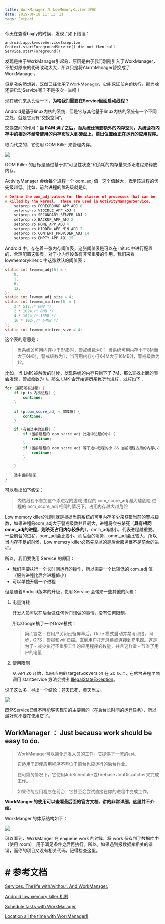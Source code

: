 ```yaml
---
title: WorkManager 与 LowMemoryKiller 理解
date: 2019-08-18 11：11：11
tags: Jetpack
---
```




今天在查看bugly的时候，发现了如下错误：

```
android.app.RemoteServiceException
Context.startForegroundService() did not then call Service.startForeground()
```

发现是由于WorkManager引起的，原因是由于我们刚刚引入了WorkManager，不想对原来的代码改动太大，所以只是将AlarmManager替换成了WorkManager。

但是我突然想到，既然已经使用了WorkManager，它能保证任务的执行，那为啥还要启动Service呢？不是多次一举吗！

现在我们来从头理一下，**为啥我们需要在Service里面启动线程？**

Android是基于linux内核的系统，但是它与其他基于linux内核的系统有一个不同之处，就是它没有“交换空间”。

交换空间的作用：**当 RAM 满了之后，而系统还需要额外的内存空间，系统会将内存中的相对不经常使用的内存页放入到硬盘上，腾出位置给正在运行的应用程序。**

取而代之的，它使用 OOM Killer 来管理内存。

![](https://github.com/aprz512/pic4aprz512/blob/master/Blog/Android-JetPack/WorkManager/1_92pIQu01ijeZ08BulvDm3Q.png?raw=true)

OOM Killer 的目标是通过基于其“可见性状态”和消耗的内存量来杀死进程来释放内存。

ActivityManager 会给每个进程一个 oom_adj 值，这个值越大，表示该进程的优先级越低。比如，前台进程的优先级就是0。

```c++
# Define the oom_adj values for the classes of processes that can be
# killed by the kernel.  These are used in ActivityManagerService.
    setprop ro.FOREGROUND_APP_ADJ 0
    setprop ro.VISIBLE_APP_ADJ 1
    setprop ro.SECONDARY_SERVER_ADJ 2
    setprop ro.BACKUP_APP_ADJ 2
    setprop ro.HOME_APP_ADJ 4
    setprop ro.HIDDEN_APP_MIN_ADJ 7
    setprop ro.CONTENT_PROVIDER_ADJ 14
    setprop ro.EMPTY_APP_ADJ 15
```

Android 中，存在着一张内存阈值表，这张阈值表是可以在 init.rc 中进行配置的，合理配置这张表，对于小内存设备有非常重要的作用。我们来看 lowmemorykiller.c 中这张默认的阈值表：

```java
static int lowmem_adj[6] = {
    0,
    1,
    6,
    12,
};
static int lowmem_adj_size = 4;
static int lowmem_minfree[6] = {
    3 * 512,/* 6MB */
    2 * 1024,/* 8MB */
    4 * 1024,/* 16MB */
    16 * 1024,/* 64MB */
};
static int lowmem_minfree_size = 4;

```

这个表的意思是：

> 当系统的可用内存小于6MB时，警戒级数为0；
> 当系统可用内存小于8M而大于6M时，警戒级数为1；
> 当可用内存小于64M大于16MB时，警戒级数为12。

比如，当 LMK 被触发的时候，发现系统的内存只剩下了 7M，那么查找上面的表会发现，警戒级数为 1。那么 LMK 会开始遍历系统所有进程，过程如下：

```java
for (遍历所有进程) {
	if (p is 内核进程) {
		continue;
	}
	
	if (p.oom_score_adj < 警戒值) {
		continue;
	}

	if (有被选中的进程) {
		if (当前进程的 oom_score_adj 比选中进程的小) {
			continue;
		}
		if (当前进程的 oom_score_adj 等于选中进程的小 && 当前进程占用的内存小) {
			continue;
		}
		
	}

	选中当前进程
}
```

可以看出如下结论：

> 内核线程不参加这个杀进程的游戏
> 进程的 oom_score_adj 越大越危险
> 进程的 oom_score_adj 相同的情况下，占用内存越大越危险



Low memory killer的规则就是根据当前系统的可用内存多少来获取当前的警戒级数，如果进程的oom_adj大于警戒级数并且最大，进程将会被杀死（**具有相同omm_adj的进程，则杀死占用内存较多的**）。omm_adj越小，代表进程越重要。一些前台的进程，oom_adj会比较小，而后台的服务，omm_adj会比较大，所以当内存不足的时候，Low memory killer必然先杀掉的是后台服务而不是前台的进程。

所以，我们要使用 Service 的原因：

- 我们需要执行一个长时间运行的操作，所以需要一个比较低的 oom_adj 值 （服务进程比后台进程值小）
- 可以单独开启一个进程

但是随着Android版本的升级，使用 Service 会带来一些其他的问题：

1. 电量消耗

   开发人员可以在后台做任何他们想做的事情，没有任何限制。

   所以Google搞了一个Doze模式：

   > 简而言之 - 在用户关闭设备屏幕后，Doze 模式启动并禁用网络，同步，GPS，警报和wifi扫描。直到用户打开屏幕或连接到充电器。这是为了 - 减少执行不重要工作的应用程序的数量，并且这样做 - 节省了用户的电量

2. 使用限制

   从 API 26 开始，如果应用的 targetSdkVersion 在 26 以上，在后台进程里面调用 startService 方法会抛出 [IllegalStateException](https://developer.android.com/reference/java/lang/IllegalStateException.html)。

说了这么多，得出一个结论：苍天已死，黄天当立。



![](https://github.com/aprz512/pic4aprz512/blob/master/Blog/Android-JetPack/WorkManager/1_ISeFOxwzOKMzsoz3SMm9Nw.png?raw=true)

既然Service已经不再能够实现它的主要目的（在后台长时间的运行任务），所以最好就不要在使用它了。



## WorkManager ： Just because work should be easy to do.

> WorkManager可以简化开发人员的工作，它提供了一流的api。
>
> 它适用于即使应用程序不再位于前台也应运行的后台作业。
>
> 在可能的情况下，它使用JobScheduler或Firebase JobDispatcher来完成工作。
>
> 如果你的应用程序在前台，它甚至会尝试直接在你的进程中完成工作。



**WorkManger 的使用可以查看最后面的官方文档，讲的非常详细，这里并不介绍。**



WorkManger 的体系结构如下：

![](https://github.com/aprz512/pic4aprz512/blob/master/Blog/Android-JetPack/WorkManager/1_VkznGM_XrSK9kmOujJCV6w.png?raw=true)

可以看到，WorkManger 在 enqueue work 的时候，将 work 保存到了数据库中（使用 room），用于满足条件之后再执行。所以，如果遇到报数据库相关的错误，而你的项目又没有相关代码，记得检查这里。



# # 参考文档

[Services. The life with/without. And WorkManager.](<https://medium.com/google-developer-experts/services-the-life-with-without-and-worker-6933111d62a6>)

[Android low memory killer 机制](<https://www.wolfcstech.com/2015/10/04/lowmemorykiller/>)

[Schedule tasks with WorkManager](<https://developer.android.com/topic/libraries/architecture/workmanager>)

[Location all the time with WorkManager!!](<https://medium.com/@prithvibhola08/location-all-the-time-with-workmanager-8f8b58ae4bbc>)